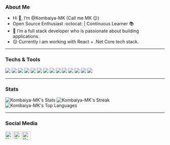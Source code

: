 <!---
Kombaiya-MK/Kombaiya-MK is a ✨ special ✨ repository because its `README.md` (this file) appears on your GitHub profile.
You can click the Preview link to take a look at your changes.
--->

### About Me
- Hi 👋, I’m @Kombaiya-MK (Call me MK :wink:)
- Open Source Enthusiast :octocat: | Continuous Learner :books:
- 👀 I’m a full stack developer who is passionate about building applications.
- :relieved: Currently i am working with React + .Net Core tech stack.

----------------------------------------------------------------------------------------------------------

###  Techs & Tools
<img src = "https://img.shields.io/badge/-HTML5-E34F26?style=flat&logo=html5&logoColor=white"> <img src = "https://img.shields.io/badge/-CSS3-1572B6?style=flat&logo=css3&logoColor=white">
<img src="https://img.shields.io/badge/-Bootstrap-563D7C?style=flat&logo=bootstrap&logoColor=white">
<img src="https://img.shields.io/badge/-JavaScript-eed718?style=flat&logo=javascript&logoColor=ffffff">
<img src="https://img.shields.io/badge/-React-000000?style=flat&logo=react&logoColor=00c8ff">
<img src="https://img.shields.io/badge/-MongoDB-4DB33D?style=flat&logo=mongodb&logoColor=FFFFFF">
<img src = "https://img.shields.io/badge/c%23-%23239120.svg?style=for-the-badge&logo=csharp&logoColor=white">
<img src="https://img.shields.io/badge/-MySQL-F29111?style=flat&logo=mysql&logoColor=FFFFFF">
<img src="http://img.shields.io/badge/-Git-F1502F?style=flat&logo=git&logoColor=FFFFFF">
<img src="http://img.shields.io/badge/-Github-000000?style=flat&logo=github&logoColor=FFFFFF">
<img src="http://img.shields.io/badge/-VS%20Code-007ACC?style=flat&logo=visual%20studio%20code&logoColor=white">
<img src="http://img.shields.io/badge/-Java-F89820?style=flat&logo=java&logoColor=white"> <img src="https://img.shields.io/badge/-C%20&%20C++-659ad2?style=flat&logo=c%2B%2B&logoColor=ffffff"> <img src="https://img.shields.io/badge/-Python-black?style=flat&logo=python&logoColor=white">

--------------------------------------------------------------------------------------------------------------------------------------------------------------------
### Stats
![Kombaiya-MK's Stats](https://github-readme-stats.vercel.app/api?username=Kombaiya-MK&theme=vue-dark&show_icons=true&hide_border=true&count_private=true)
![Kombaiya-MK's Streak](https://github-readme-streak-stats.herokuapp.com/?user=Kombaiya-MK&theme=vue-dark&hide_border=true)
![Kombaiya-MK's Top Languages](https://github-readme-stats.vercel.app/api/top-langs/?username=Kombaiya-MK&theme=vue-dark&show_icons=true&hide_border=true&layout=compact)

--------------------------------------------------------------------------------------------------------------------------------------------------------------------
### Social Media
<a href="https://www.linkedin.com/in/kombaiya-mariappan-6b7896239">
    <img align="left" alt="Kombaiya-MK | Linkedin" width="24px" src="https://github.com/TheDudeThatCode/TheDudeThatCode/blob/master/Assets/Linkedin.svg" />
  </a>

  <a href="https://www.instagram.com/im_mk_14">
    <img align="left" alt="Kombaiya-MK | Instagram" width="24px" src="https://github.com/TheDudeThatCode/TheDudeThatCode/blob/master/Assets/Instagram.svg" />
  </a>
  <a href="mailto:mksuresh044@gmail.com">
    <img align="left" alt="Kombaiya-MK | Gmail" width="26px" src="https://github.com/TheDudeThatCode/TheDudeThatCode/blob/master/Assets/Gmail.svg" />
  </a>

